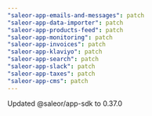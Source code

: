 ```yaml
---
"saleor-app-emails-and-messages": patch
"saleor-app-data-importer": patch
"saleor-app-products-feed": patch
"saleor-app-monitoring": patch
"saleor-app-invoices": patch
"saleor-app-klaviyo": patch
"saleor-app-search": patch
"saleor-app-slack": patch
"saleor-app-taxes": patch
"saleor-app-cms": patch
---
```


Updated @saleor/app-sdk to 0.37.0
